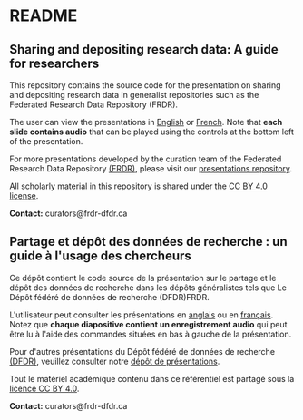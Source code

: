 # README

## Sharing and depositing research data: A guide for researchers

This repository contains the source code for the presentation on sharing and depositing research data in generalist repositories such as the Federated Research Data Repository (FRDR).

The user can view the presentations in [English](https://alliance-rdm-gdr.github.io/CUR_Res_DepositingData/RDM_DepositingData_en.html#/title-slide) or [French](https://alliance-rdm-gdr.github.io/CUR_Res_DepositingData/RDM_DepositingData_fr.html#/title-slide). Note that **each slide contains audio** that can be played using the controls at the bottom left of the presentation.

For more presentations developed by the curation team of the Federated Research Data Repository [(FRDR)](https://www.frdr-dfdr.ca/), please visit our [presentations repository](https://github.com/Alliance-RDM-GDR/CUR_Res_Presentations).

All scholarly material in this repository is shared under the [CC BY 4.0 license](https://creativecommons.org/licenses/by/4.0/deed.en).

**Contact:** curators\@frdr-dfdr.ca

## Partage et dépôt des données de recherche : un guide à l'usage des chercheurs

Ce dépôt contient le code source de la présentation sur le partage et le dépôt des données de recherche dans les dépôts généralistes tels que Le Dépôt fédéré de données de recherche (DFDR)FRDR.

L'utilisateur peut consulter les présentations en [anglais](https://alliance-rdm-gdr.github.io/CUR_Res_DepositingData/RDM_DepositingData_en.html#/title-slide) ou en [français](https://alliance-rdm-gdr.github.io/CUR_Res_DepositingData/RDM_DepositingData_fr.html#/title-slide). Notez que **chaque diapositive contient un enregistrement audio** qui peut être lu à l'aide des commandes situées en bas à gauche de la présentation.

Pour d'autres présentations du Dépôt fédéré de données de recherche [(DFDR)](https://www.frdr-dfdr.ca/), veuillez consulter notre [dépôt de présentations](https://github.com/Alliance-RDM-GDR/CUR_Res_Presentations).

Tout le matériel académique contenu dans ce référentiel est partagé sous la [licence CC BY 4.0](https://creativecommons.org/licenses/by/4.0/deed.en).

**Contact:** curators\@frdr-dfdr.ca
